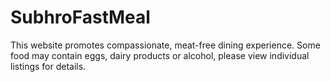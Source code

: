 # SubhroFastMeal
This website promotes compassionate, meat-free dining experience. Some food may contain eggs, dairy products or alcohol, please view individual listings for details.
